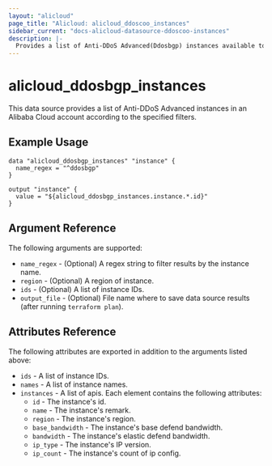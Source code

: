 ```yaml
---
layout: "alicloud"
page_title: "Alicloud: alicloud_ddoscoo_instances"
sidebar_current: "docs-alicloud-datasource-ddoscoo-instances"
description: |-
  Provides a list of Anti-DDoS Advanced(Ddosbgp) instances available to the user.
---
```


# alicloud\_ddosbgp\_instances

This data source provides a list of Anti-DDoS Advanced instances in an Alibaba Cloud account according to the specified filters.

## Example Usage

```
data "alicloud_ddosbgp_instances" "instance" {
  name_regex = "^ddosbgp"
}

output "instance" {
  value = "${alicloud_ddosbgp_instances.instance.*.id}"
}
```

## Argument Reference

The following arguments are supported:

* `name_regex` - (Optional) A regex string to filter results by the instance name.
* `region` - (Optional) A region of instance.
* `ids` - (Optional) A list of instance IDs.
* `output_file` - (Optional) File name where to save data source results (after running `terraform plan`).

## Attributes Reference

The following attributes are exported in addition to the arguments listed above:
* `ids` - A list of instance IDs.
* `names` - A list of instance names.
* `instances` - A list of apis. Each element contains the following attributes:
  * `id` - The instance's id.
  * `name` - The instance's remark.
  * `region` - The instance's region.
  * `base_bandwidth` - The instance's base defend bandwidth.
  * `bandwidth` - The instance's elastic defend bandwidth.
  * `ip_type` - The instance's IP version.
  * `ip_count` - The instance's count of ip config.
